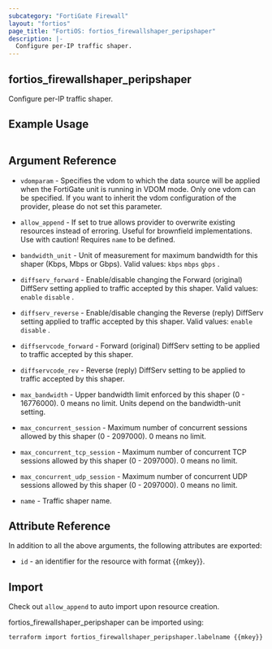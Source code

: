 ```yaml
---
subcategory: "FortiGate Firewall"
layout: "fortios"
page_title: "FortiOS: fortios_firewallshaper_peripshaper"
description: |-
  Configure per-IP traffic shaper.
---
```


## fortios_firewallshaper_peripshaper
Configure per-IP traffic shaper.

## Example Usage

```hcl

```

## Argument Reference
* `vdomparam` - Specifies the vdom to which the data source will be applied when the FortiGate unit is running in VDOM mode. Only one vdom can be specified. If you want to inherit the vdom configuration of the provider, please do not set this parameter.
* `allow_append` - If set to true allows provider to overwrite existing resources instead of erroring. Useful for brownfield implementations. Use with caution! Requires `name` to be defined.

* `bandwidth_unit` - Unit of measurement for maximum bandwidth for this shaper (Kbps, Mbps or Gbps). Valid values: `kbps` `mbps` `gbps` .
* `diffserv_forward` - Enable/disable changing the Forward (original) DiffServ setting applied to traffic accepted by this shaper. Valid values: `enable` `disable` .
* `diffserv_reverse` - Enable/disable changing the Reverse (reply) DiffServ setting applied to traffic accepted by this shaper. Valid values: `enable` `disable` .
* `diffservcode_forward` - Forward (original) DiffServ setting to be applied to traffic accepted by this shaper.
* `diffservcode_rev` - Reverse (reply) DiffServ setting to be applied to traffic accepted by this shaper.
* `max_bandwidth` - Upper bandwidth limit enforced by this shaper (0 - 16776000). 0 means no limit. Units depend on the bandwidth-unit setting.
* `max_concurrent_session` - Maximum number of concurrent sessions allowed by this shaper (0 - 2097000). 0 means no limit.
* `max_concurrent_tcp_session` - Maximum number of concurrent TCP sessions allowed by this shaper (0 - 2097000). 0 means no limit.
* `max_concurrent_udp_session` - Maximum number of concurrent UDP sessions allowed by this shaper (0 - 2097000). 0 means no limit.
* `name` - Traffic shaper name.

## Attribute Reference

In addition to all the above arguments, the following attributes are exported:
* `id` - an identifier for the resource with format {{mkey}}.

## Import

Check out `allow_append` to auto import upon resource creation.

fortios_firewallshaper_peripshaper can be imported using:
```sh
terraform import fortios_firewallshaper_peripshaper.labelname {{mkey}}
```

